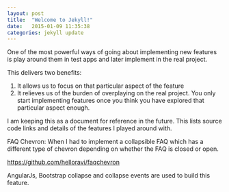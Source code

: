 ```yaml
---
layout: post
title:  "Welcome to Jekyll!"
date:   2015-01-09 11:35:38
categories: jekyll update
---
```

One of the most powerful ways of going about implementing new features is play around them in test apps and later implement in the real project.

This delivers two benefits:
1. It allows us to focus on that particular aspect of the feature
2. It relieves us of the burden of overplaying on the real project. You only start implementing features once you think you have explored that particular aspect enough.

I am keeping this as a document for reference in the future. This lists source code links and details of the features I played around with.


FAQ Chevron:
When I had to implement a collapsible FAQ which has a different type of chevron depending on whether the FAQ is closed or open.

https://github.com/helloravi/faqchevron

AngularJs, Bootstrap collapse and collapse events are used to build this feature.
